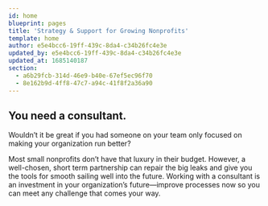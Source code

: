 ```yaml
---
id: home
blueprint: pages
title: 'Strategy & Support for Growing Nonprofits'
template: home
author: e5e4bcc6-19ff-439c-8da4-c34b26fc4e3e
updated_by: e5e4bcc6-19ff-439c-8da4-c34b26fc4e3e
updated_at: 1685140187
section:
  - a6b29fcb-314d-46e9-b40e-67ef5ec96f70
  - 8e162b9d-4ff8-47c7-a94c-41f8f2a36a90
---
```

## You need a consultant.

Wouldn’t it be great if you had someone on your team only focused on making your organization run better?

Most small nonprofits don’t have that luxury in their budget. However, a well-chosen, short term partnership can repair the big leaks and give you the tools for smooth sailing well into the future. Working with a consultant is an investment in your organization’s future—improve processes now so you can meet any challenge that comes your way.
